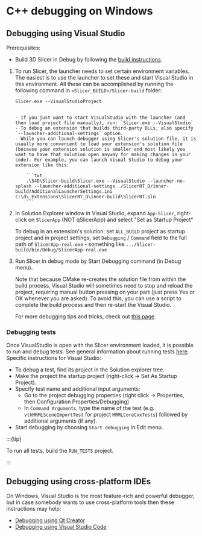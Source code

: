 # C++ debugging on Windows

## Debugging using Visual Studio

Prerequisites:
- Build 3D Slicer in Debug by following the [build instructions](../build_instructions/overview.md).

1. To run Slicer, the launcher needs to set certain environment variables. The easiest is to use the launcher to set these and start Visual Studio in this environment. All these can be accomplished by running the following command in `<Slicer_BUILD>/Slicer-build` folder:

    ```txt
    Slicer.exe --VisualStudioProject
    ```

    ````{note}

    - If you just want to start VisualStudio with the launcher (and then load project file manually), run: `Slicer.exe --VisualStudio`
    - To debug an extension that builds third-party DLLs, also specify `--launcher-additional-settings` option.
    - While you can launch debugger using Slicer's solution file, it is usually more convenient to load your extension's solution file (because your extension solution is smaller and most likely you want to have that solution open anyway for making changes in your code). For example, you can launch Visual Studio to debug your extension like this:

        ```txt
        .\S4D\Slicer-build\Slicer.exe --VisualStudio --launcher-no-splash --launcher-additional-settings ./SlicerRT_D/inner-build/AdditionalLauncherSettings.ini c:\d\_Extensions\SlicerRT_D\inner-build\SlicerRT.sln
        ```

    ````

2. In Solution Explorer window in Visual Studio, expand `App-Slicer`, right-click on `SlicerApp` (NOT qSlicerApp) and select "Set as Startup Project"

    To debug in an extension's solution: set `ALL_BUILD` project as startup project and in project settings, set `Debugging` / `Command` field to the full path of `SlicerApp-real.exe` - something like `.../Slicer-build/bin/Debug/SlicerApp-real.exe`

3. Run Slicer in debug mode by Start Debugging command (in Debug menu).

    Note that because CMake re-creates the solution file from within the build process, Visual Studio will sometimes need to stop and reload the project, requiring manual button pressing on your part (just press Yes or OK whenever you are asked). To avoid this, you can use a script to complete the build process and then re-start the Visual Studio.

    For more debugging tips and tricks, check out [this page](https://www.slicer.org/wiki/Documentation/Nightly/Developers/Tutorials/Troubleshooting).

### Debugging tests

Once VisualStudio is open with the Slicer environment loaded, it is possible to run and debug tests. See general information about running tests [here](tips.md#debugging-tests). Specific instructions for Visual Studio:

- To debug a test, find its project in the Solution explorer tree.
- Make the project the startup project (right-click -> Set As Startup Project).
- Specify test name and additional input arguments:
  - Go to the project debugging properties (right click -> Properties, then Configuration Properties/Debugging)
  - In `Command Arguments`, type the name of the test (e.g. `vtkMRMLSceneImportTest` for project `MRMLCoreCxxTests`) followed by additional arguments (if any).
- Start debugging by choosing `Start debugging` in Edit menu.

:::{tip}

To run all tests, build the `RUN_TESTS` project.

:::

## Debugging using cross-platform IDEs

On Windows, Visual Studio is the most feature-rich and powerful debugger, but in case somebody wants to use cross-platform tools then these instructions may help:

- [Debugging using Qt Creator](qtcreatorcpp.md)
- [Debugging using Visual Studio Code](vscodecpp.md)
